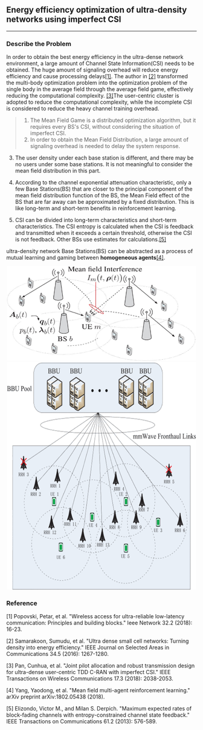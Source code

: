 ## Energy efficiency optimization of ultra-density networks using imperfect CSI

---

### Describe the Problem

In order to obtain the best energy efficiency in the ultra-dense network environment, a large amount of Channel State Information(CSI) needs to be obtained. The huge amount of signaling overhead will reduce energy efficiency and cause processing delays[[1]](https://ieeexplore.ieee.org/abstract/document/8329619). The author in [[2]](https://ieeexplore.ieee.org/document/7439746) transformed the multi-body optimization problem into the optimization problem of the single body in the average field through the average field game, effectively reducing the computational complexity. [[3]](https://ieeexplore.ieee.org/abstract/document/8247283)The user-centric cluster is adopted to reduce the computational complexity, while the incomplete CSI is considered to reduce the heavy channel training overhead.

>1. The Mean Field Game is a distributed optimization algorithm, but it requires every BS's CSI, without considering the situation of imperfect CSI.
>2. In order to obtain the Mean Field Distribution, a large amount of signaling overhead is needed to delay the system response.

3. The user density under each base station is different, and there may be no users under some base stations. It is not meaningful to consider the mean field distribution in this part.

4. According to the channel exponential attenuation characteristic, only a few Base Stations(BS) that are closer to the principal component of the mean field distribution function of the BS, the Mean Field effect of the BS that are far away can be approximated by a fixed distribution. This is like long-term and short-term benefits in reinforcement learning.

5. CSI can be divided into long-term characteristics and short-term characteristics. The CSI entropy is calculated when the CSI is feedback and transmitted when it exceeds a certain threshold, otherwise the CSI is not feedback. Other BSs use estimates for calculations.[[5]](https://ieeexplore.ieee.org/abstract/document/6404011)

ultra-density network Base Stations(BS) can be abstracted as a process of mutual learning and gaming between **homogeneous agents**[[4]](https://arxiv.org/pdf/1802.05438.pdf).

<center>
<img src="./Photos/mean_field_interference.jpg" width="500" height="250">
</center>

<center>
<img src="./Photos/Untitled_picture.gif" width="500" height="600">
</center>


### Reference
[1]  Popovski, Petar, et al. "Wireless access for ultra-reliable low-latency communication: Principles and building blocks." Ieee Network 32.2 (2018): 16-23.

[2] Samarakoon, Sumudu, et al. "Ultra dense small cell networks: Turning density into energy efficiency." IEEE Journal on Selected Areas in Communications 34.5 (2016): 1267-1280.

[3] Pan, Cunhua, et al. "Joint pilot allocation and robust transmission design for ultra-dense user-centric TDD C-RAN with imperfect CSI." IEEE Transactions on Wireless Communications 17.3 (2018): 2038-2053.

[4] Yang, Yaodong, et al. "Mean field multi-agent reinforcement learning." arXiv preprint arXiv:1802.05438 (2018).

[5] Elizondo, Victor M., and Milan S. Derpich. "Maximum expected rates of block-fading channels with entropy-constrained channel state feedback." IEEE Transactions on Communications 61.2 (2013): 576-589.
